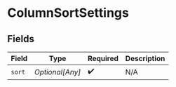 # ColumnSortSettings


## Fields

| Field              | Type               | Required           | Description        |
| ------------------ | ------------------ | ------------------ | ------------------ |
| `sort`             | *Optional[Any]*    | :heavy_check_mark: | N/A                |